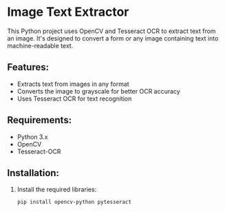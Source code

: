 # Image Text Extractor

This Python project uses OpenCV and Tesseract OCR to extract text from an image. It's designed to convert a form or any image containing text into machine-readable text.

## Features:
- Extracts text from images in any format
- Converts the image to grayscale for better OCR accuracy
- Uses Tesseract OCR for text recognition

## Requirements:
- Python 3.x
- OpenCV
- Tesseract-OCR

## Installation:
1. Install the required libraries:
   ```bash
   pip install opencv-python pytesseract
